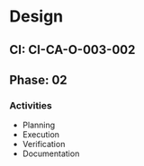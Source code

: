 # Design

## CI: CI-CA-O-003-002
## Phase: 02

### Activities
- Planning
- Execution
- Verification
- Documentation
